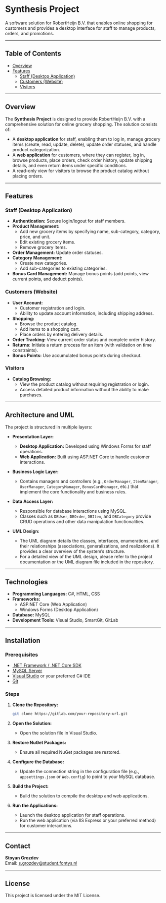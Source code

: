 # Synthesis Project

A software solution for RobertHeijn B.V. that enables online shopping for customers and provides a desktop interface for staff to manage products, orders, and promotions.

---

## Table of Contents

- [Overview](#overview)
- [Features](#features)
  - [Staff (Desktop Application)](#staff-desktop-application)
  - [Customers (Website)](#customers-website)
  - [Visitors](#visitors)


---

## Overview

The **Synthesis Project** is designed to provide RobertHeijn B.V. with a comprehensive solution for online grocery shopping. The solution consists of:

- A **desktop application** for staff, enabling them to log in, manage grocery items (create, read, update, delete), update order statuses, and handle product categorization.
- A **web application** for customers, where they can register, log in, browse products, place orders, check order history, update shipping details, and even return items under specific conditions.
- A read-only view for visitors to browse the product catalog without placing orders.

---

## Features

### Staff (Desktop Application)

- **Authentication:** Secure login/logout for staff members.
- **Product Management:** 
  - Add new grocery items by specifying name, sub-category, category, price, and unit.
  - Edit existing grocery items.
  - Remove grocery items.
- **Order Management:** Update order statuses.
- **Category Management:** 
  - Create new categories.
  - Add sub-categories to existing categories.
- **Bonus Card Management:** Manage bonus points (add points, view current points, and deduct points).

### Customers (Website)

- **User Account:** 
  - Customer registration and login.
  - Ability to update account information, including shipping address.
- **Shopping:** 
  - Browse the product catalog.
  - Add items to a shopping cart.
  - Place orders by entering delivery details.
- **Order Tracking:** View current order status and complete order history.
- **Returns:** Initiate a return process for an item (with validation on time constraints).
- **Bonus Points:** Use accumulated bonus points during checkout.

### Visitors

- **Catalog Browsing:** 
  - View the product catalog without requiring registration or login.
  - Access detailed product information without the ability to make purchases.

---

## Architecture and UML

The project is structured in multiple layers:

- **Presentation Layer:**
  - **Desktop Application:** Developed using Windows Forms for staff operations.
  - **Web Application:** Built using ASP.NET Core to handle customer interactions.
  
- **Business Logic Layer:**
  - Contains managers and controllers (e.g., `OrderManager`, `ItemManager`, `UserManager`, `CategoryManager`, `BonusCardManager`, etc.) that implement the core functionality and business rules.
  
- **Data Access Layer:**
  - Responsible for database interactions using MySQL.
  - Classes such as `DBUser`, `DBOrder`, `DBItem`, and `DBCategory` provide CRUD operations and other data manipulation functionalities.
  
- **UML Design:**
  - The UML diagram details the classes, interfaces, enumerations, and their relationships (associations, generalizations, and realizations). It provides a clear overview of the system’s structure.
  - For a detailed view of the UML design, please refer to the project documentation or the UML diagram file included in the repository.

---

## Technologies

- **Programming Languages:** C#, HTML, CSS
- **Frameworks:** 
  - ASP.NET Core (Web Application)
  - Windows Forms (Desktop Application)
- **Database:** MySQL
- **Development Tools:** Visual Studio, SmartGit, GitLab

---

## Installation

### Prerequisites

- [.NET Framework / .NET Core SDK](https://dotnet.microsoft.com/download)
- [MySQL Server](https://dev.mysql.com/downloads/)
- [Visual Studio](https://visualstudio.microsoft.com/) or your preferred C# IDE
- [Git](https://git-scm.com/)

### Steps

1. **Clone the Repository:**

   ```bash
   git clone https://gitlab.com/your-repository-url.git
   ```

2. **Open the Solution:**
   - Open the solution file in Visual Studio.

3. **Restore NuGet Packages:**
   - Ensure all required NuGet packages are restored.

4. **Configure the Database:**
   - Update the connection string in the configuration file (e.g., `appsettings.json` or `Web.config`) to point to your MySQL database.

5. **Build the Project:**
   - Build the solution to compile the desktop and web applications.

6. **Run the Applications:**
   - Launch the desktop application for staff operations.
   - Run the web application (via IIS Express or your preferred method) for customer interactions.

---

## Contact

**Stoyan Grozdev**  
Email: [s.grozdev@student.fontys.nl](mailto:s.grozdev@student.fontys.nl)

---

## License

This project is licensed under the MIT License.

